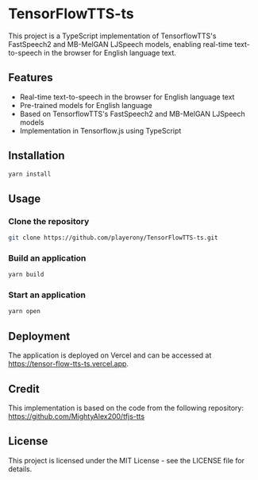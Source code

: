# TensorFlowTTS-ts

This project is a TypeScript implementation of TensorflowTTS's FastSpeech2 and MB-MelGAN LJSpeech models, enabling real-time text-to-speech in the browser for English language text.

## Features

- Real-time text-to-speech in the browser for English language text
- Pre-trained models for English language
- Based on TensorflowTTS's FastSpeech2 and MB-MelGAN LJSpeech models
- Implementation in Tensorflow.js using TypeScript

## Installation

```bash
yarn install
```

## Usage

### Clone the repository

```bash
git clone https://github.com/playerony/TensorFlowTTS-ts.git
```

### Build an application

```bash
yarn build
```

### Start an application

```bash
yarn open
```

## Deployment

The application is deployed on Vercel and can be accessed at https://tensor-flow-tts-ts.vercel.app.

## Credit

This implementation is based on the code from the following repository: https://github.com/MightyAlex200/tfjs-tts

## License

This project is licensed under the MIT License - see the LICENSE file for details.
